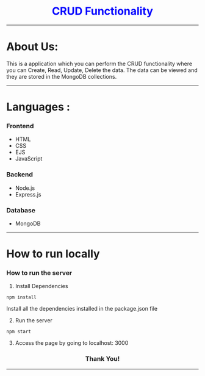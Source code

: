 
<h1 align="center" style="color:blue"><b>CRUD Functionality</b></h1>

---
 # About Us:

This is a application which you can perform the CRUD functionality where you can Create, Read, Update, Delete the data.
The data can be viewed and they are stored in the MongoDB collections.

---

# Languages :

### Frontend 

- HTML
- CSS
- EJS
- JavaScript

### Backend 

- Node.js 
- Express.js

### Database

- MongoDB 
---

# How to run locally

### How to run the server

1. Install Dependencies
```
npm install
```
Install all the dependencies installed in the package.json file

2. Run the server
```
npm start
```

3. Access the page by going to localhost: 3000




<h3 align="center">Thank You!</h3>

---

